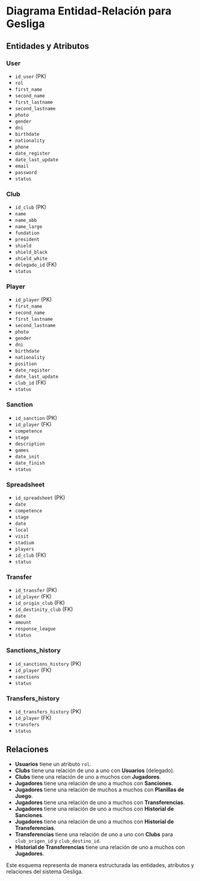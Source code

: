 # Diagrama Entidad-Relación para Gesliga

## Entidades y Atributos

### User
- `id_user` (PK)
- `rol`
- `first_name`
- `second_name`
- `first_lastname`
- `second_lastname`
- `photo`
- `gender`
- `dni`
- `birthdate`
- `nationality`
- `phone`
- `date_register`
- `date_last_update`
- `email`
- `password`
- `status`

### Club
- `id_club` (PK)
- `name`
- `name_abb`
- `name_large`
- `fundation`
- `president`
- `shield`
- `shield_black`
- `shield_white`
- `delegado_id` (FK)
- `status`

### Player
- `id_player` (PK)
- `first_name`
- `second_name`
- `first_lastname`
- `second_lastname`
- `photo`
- `gender`
- `dni`
- `birthdate`
- `nationality`
- `position`
- `date_register`
- `date_last_update`
- `club_id` (FK)
- `status`

### Sanction
- `id_sanction` (PK)
- `id_player` (FK)
- `competence`
- `stage`
- `description`
- `games`
- `date_init`
- `date_finish`
- `status`

### Spreadsheet
- `id_spreadsheet` (PK)
- `date`
- `competence`
- `stage`
- `date`
- `local`
- `visit`
- `stadium`
- `players`
- `id_club` (FK)
- `status`

### Transfer
- `id_transfer` (PK)
- `id_player` (FK)
- `id_origin_club` (FK)
- `id_destinity_club` (FK)
- `date`
- `amount`
- `response_league`
- `status`

### Sanctions_history
- `id_sanctions_history` (PK)
- `id_player` (FK)
- `sanctions`
- `status`

### Transfers_history
- `id_transfers_history` (PK)
- `id_player` (FK)
- `transfers`
- `status`

## Relaciones

- **Usuarios** tiene un atributo `rol`.
- **Clubs** tiene una relación de uno a uno con **Usuarios** (delegado).
- **Clubs** tiene una relación de uno a muchos con **Jugadores**.
- **Jugadores** tiene una relación de uno a muchos con **Sanciones**.
- **Jugadores** tiene una relación de muchos a muchos con **Planillas de Juego**.
- **Jugadores** tiene una relación de uno a muchos con **Transferencias**.
- **Jugadores** tiene una relación de uno a muchos con **Historial de Sanciones**.
- **Jugadores** tiene una relación de uno a muchos con **Historial de Transferencias**.
- **Transferencias** tiene una relación de uno a uno con **Clubs** para `club_origen_id` y `club_destino_id`.
- **Historial de Transferencias** tiene una relación de uno a muchos con **Jugadores**.

Este esquema representa de manera estructurada las entidades, atributos y relaciones del sistema Gesliga.